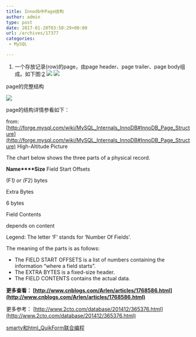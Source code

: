 ```yaml
---
title: Innodb中Page结构
author: admin
type: post
date: 2017-01-20T03:50:29+00:00
url: /archives/17377
categories:
 - MySQL

---
```

 1. 一个存放记录(row)的page，由page header、page trailer、page body组成。如下图:[2]
 [![](http://blog.haohtml.com/wp-content/uploads/2017/01/mysql_page_struct.png)][1]
 [![](http://blog.haohtml.com/wp-content/uploads/2017/01/page_struct.png)][2]

page的完整结构

[![](http://blog.haohtml.com/wp-content/uploads/2017/01/page_full_struct.jpg)][3]

page的结构详情参看如下：

from: [http://forge.mysql.com/wiki/MySQL_Internals_InnoDB#InnoDB_Page_Structure](http://forge.mysql.com/wiki/MySQL_Internals_InnoDB#InnoDB_Page_Structure) High-Altitude Picture

The chart below shows the three parts of a physical record.

**Name****Size**
 Field Start Offsets

 (F*1) or (F*2) bytes

 Extra Bytes

 6 bytes

 Field Contents

 depends on content


Legend: The letter ‘F’ stands for ‘Number Of Fields’.

The meaning of the parts is as follows:

 * The FIELD START OFFSETS is a list of numbers containing the information “where a field starts”.
 * The EXTRA BYTES is a fixed-size header.
 * The FIELD CONTENTS contains the actual data.

**更多查看： [http://www.cnblogs.com/Arlen/articles/1768586.html](http://www.cnblogs.com/Arlen/articles/1768586.html)**

更多参考： [http://www.2cto.com/database/201412/365376.html](http://www.2cto.com/database/201412/365376.html)

[smarty和html_QuikForm联合编程][4]

 [1]: http://blog.haohtml.com/wp-content/uploads/2017/01/mysql_page_struct.png
 [2]: http://blog.haohtml.com/wp-content/uploads/2017/01/page_struct.png
 [3]: http://blog.haohtml.com/wp-content/uploads/2017/01/page_full_struct.jpg
 [4]: http://hedengcheng.com/?p=118
